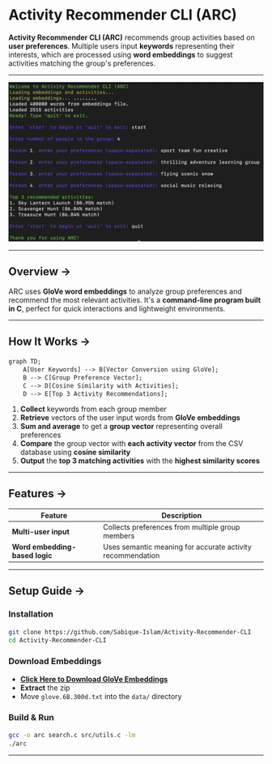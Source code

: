 # **Activity Recommender CLI (ARC)**

**Activity Recommender CLI (ARC)** recommends group activities based on **user preferences**. Multiple users input **keywords** representing their interests, which are processed using **word embeddings** to suggest activities matching the group's preferences.

---

![ARC](./demo/sample.png)

---

## **Overview →**

ARC uses **GloVe word embeddings** to analyze group preferences and recommend the most relevant activities. It's a **command-line program built in C**, perfect for quick interactions and lightweight environments.

---

## **How It Works →**

```mermaid
graph TD;
    A[User Keywords] --> B[Vector Conversion using GloVe];
    B --> C[Group Preference Vector];
    C --> D[Cosine Similarity with Activities];
    D --> E[Top 3 Activity Recommendations];
```

1. **Collect** keywords from each group member
2. **Retrieve** vectors of the user input words from **GloVe embeddings**
3. **Sum and average** to get a **group vector** representing overall preferences
4. **Compare** the group vector with **each activity vector** from the CSV database using **cosine similarity**
5. **Output** the **top 3 matching activities** with the **highest similarity scores**

---

## **Features →**

| **Feature**                    | **Description**                                             |
| ------------------------------ | ----------------------------------------------------------- |
| **Multi-user input**           | Collects preferences from multiple group members            |
| **Word embedding-based logic** | Uses semantic meaning for accurate activity recommendation|

---

## **Setup Guide →**

### **Installation**

```bash
git clone https://github.com/Sabique-Islam/Activity-Recommender-CLI
cd Activity-Recommender-CLI
```

### **Download Embeddings**

* **[Click Here to Download GloVe Embeddings](https://nlp.stanford.edu/data/glove.6B.zip)**
* **Extract** the zip
* Move `glove.6B.300d.txt` into the `data/` directory

### **Build & Run**

```bash
gcc -o arc search.c src/utils.c -lm
./arc
```

---
